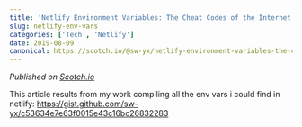 ```yaml
---
title: 'Netlify Environment Variables: The Cheat Codes of the Internet'
slug: netlify-env-vars
categories: ['Tech', 'Netlify']
date: 2019-08-09
canonical: https://scotch.io/@sw-yx/netlify-environment-variables-the-cheat-codes-of-the-internet
---
```


_Published on [Scotch.io](https://scotch.io/@sw-yx/netlify-environment-variables-the-cheat-codes-of-the-internet)_

This article results from my work compiling all the env vars i could find in netlify: https://gist.github.com/sw-yx/c53634e7e63f0015e43c16bc26832283
